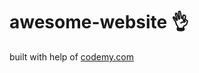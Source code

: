 # awesome-website :ok_hand:            
built with help of <a href="http://johnelder.com/">codemy.com</a>
